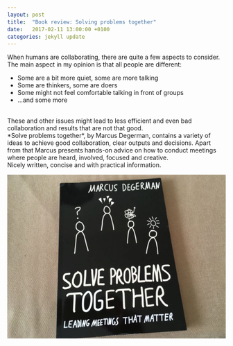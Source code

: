 ```yaml
---
layout: post
title:  "Book review: Solving problems together"
date:   2017-02-11 13:00:00 +0100
categories: jekyll update
---
```

When humans are collaborating, there are quite a few aspects to consider. The main aspect in my opinion is that all people are different:


* Some are a bit more quiet, some are more talking
* Some are thinkers, some are doers
* Some might not feel comfortable talking in front of groups
* ...and some more


<br/>
These and other issues might lead to less efficient and even bad collaboration and results that are not that good.
<br/>
*Solve problems together*, by Marcus Degerman, contains a variety of ideas to achieve good collaboration, clear outputs and decisions. Apart from that 
Marcus presents hands-on advice on how to conduct meetings where people are heard, involved, focused and creative.
<br/>
Nicely written, concise and with practical information.

![](/assets/solve-problems.JPG)
